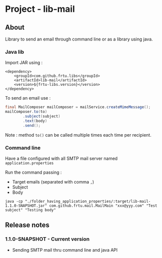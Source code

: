 # Project - lib-mail

## About

Library to send an email through command line or as a library using java.

### Java lib

Import JAR using :

```
<dependency>
    <groupId>com.github.frtu.libs</groupId>
    <artifactId>lib-mail</artifactId>
    <version>${frtu-libs.version}</version>
</dependency>
```

To send an email use :

```java
final MailComposer mailComposer = mailService.createMimeMessage();
mailComposer.to(to)
        .subject(subject)
        .text(body)
        .send();
```

Note : method ```to()``` can be called multiple times each time per recipient.

### Command line

Have a file configured with all SMTP mail server named ```application.properties```

Run the command passing :

* Target emails (separated with comma ```,```)
* Subject
* Body

```
java -cp "./folder_having_application_properties/:target/lib-mail-1.1.0-SNAPSHOT.jar" com.github.frtu.mail.MailMain "xxx@yyy.com" "Test subject" "Testing body"
```

## Release notes

### 1.1.0-SNAPSHOT - Current version

* Sending SMTP mail thru command line and java API